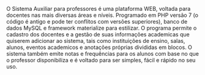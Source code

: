 O Sistema Auxiliar para professores é uma plataforma WEB, voltada para docentes nas mais diversas áreas e níveis. Programado em PHP versão 7 (o código é antigo e pode ter conflitos com versões superiores), 
banco de dados MySQL e framework materialize para estilizar. O programa permite o cadastro dos docentes e a gestão de suas informações academicas que quiserem adicionar ao sistema, 
tais como instituições de ensino, salas, alunos, eventos academicos e anotações próprias divididas em blocos. O sistema também emite notas e frequências para os alunos com base no que o professor disponibiliza
e é voltado para ser simples, fácil e rápido no seu uso.
